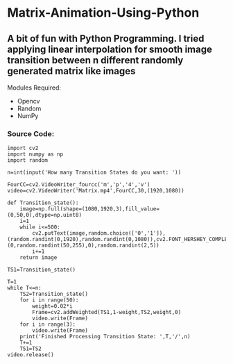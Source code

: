 # Matrix-Animation-Using-Python
## A bit of fun with Python Programming. I tried applying linear interpolation for smooth image transition between n different randomly generated matrix like images

Modules Required:
* Opencv
* Random
* NumPy

### Source Code:

```
import cv2
import numpy as np
import random

n=int(input('How many Transition States do you want: '))

FourCC=cv2.VideoWriter_fourcc('m','p','4','v')
video=cv2.VideoWriter('Matrix.mp4',FourCC,30,(1920,1080))

def Transition_state():
	image=np.full(shape=(1080,1920,3),fill_value=(0,50,0),dtype=np.uint8)
	i=1
	while i<=500:
		cv2.putText(image,random.choice(['0','1']),(random.randint(0,1920),random.randint(0,1080)),cv2.FONT_HERSHEY_COMPLEX,random.randint(1,3),(0,random.randint(50,255),0),random.randint(2,5))
		i+=1
	return image

TS1=Transition_state()

T=1
while T<=n:
	TS2=Transition_state()
	for i in range(50):
		weight=0.02*i
		Frame=cv2.addWeighted(TS1,1-weight,TS2,weight,0)
		video.write(Frame)
	for i in range(3):
		video.write(Frame)
	print('Finished Processing Transition State: ',T,'/',n)
	T+=1
	TS1=TS2
video.release()
```
